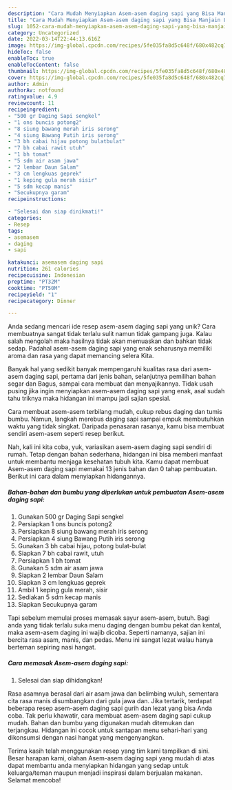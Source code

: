 ```yaml
---
description: "Cara Mudah Menyiapkan Asem-asem daging sapi yang Bisa Manjain Lidah"
title: "Cara Mudah Menyiapkan Asem-asem daging sapi yang Bisa Manjain Lidah"
slug: 1052-cara-mudah-menyiapkan-asem-asem-daging-sapi-yang-bisa-manjain-lidah
category: Uncategorized
date: 2022-03-14T22:44:13.616Z
image: https://img-global.cpcdn.com/recipes/5fe035fa8d5c648f/680x482cq70/asem-asem-daging-sapi-foto-resep-utama.jpg
hideToc: false
enableToc: true
enableTocContent: false
thumbnail: https://img-global.cpcdn.com/recipes/5fe035fa8d5c648f/680x482cq70/asem-asem-daging-sapi-foto-resep-utama.jpg
cover: https://img-global.cpcdn.com/recipes/5fe035fa8d5c648f/680x482cq70/asem-asem-daging-sapi-foto-resep-utama.jpg
author: Admin
authorAv: notfound
ratingvalue: 4.9
reviewcount: 11
recipeingredient:
- "500 gr Daging Sapi sengkel"
- "1 ons buncis potong2"
- "8 siung bawang merah iris serong"
- "4 siung Bawang Putih iris serong"
- "3 bh cabai hijau potong bulatbulat"
- "7 bh cabai rawit utuh"
- "1 bh tomat"
- "5 sdm air asam jawa"
- "2 lembar Daun Salam"
- "3 cm lengkuas geprek"
- "1 keping gula merah sisir"
- "5 sdm kecap manis"
- "Secukupnya garam"
recipeinstructions:

- "Selesai dan siap dinikmati!"
categories:
- Resep
tags:
- asemasem
- daging
- sapi

katakunci: asemasem daging sapi 
nutrition: 261 calories
recipecuisine: Indonesian
preptime: "PT32M"
cooktime: "PT50M"
recipeyield: "1"
recipecategory: Dinner

---
```





Anda sedang mencari ide resep asem-asem daging sapi yang unik? Cara membuatnya sangat tidak terlalu sulit namun tidak gampang juga. Kalau salah mengolah maka hasilnya tidak akan memuaskan dan bahkan tidak sedap. Padahal asem-asem daging sapi yang enak seharusnya memiliki aroma dan rasa yang dapat memancing selera Kita.





Banyak hal yang sedikit banyak mempengaruhi kualitas rasa dari asem-asem daging sapi, pertama dari jenis bahan, selanjutnya pemilihan bahan segar dan Bagus, sampai cara membuat dan menyajikannya. Tidak usah pusing jika ingin menyiapkan asem-asem daging sapi yang enak,      asal sudah tahu triknya maka hidangan ini mampu jadi sajian spesial.














Cara membuat asem-asem terbilang mudah, cukup rebus daging dan tumis bumbu. Namun, langkah merebus daging sapi sampai empuk membutuhkan waktu yang tidak singkat. Daripada penasaran rasanya, kamu bisa membuat sendiri asem-asem seperti resep berikut.






Nah, kali ini kita coba, yuk, variasikan asem-asem daging sapi sendiri di rumah. Tetap dengan bahan sederhana, hidangan ini bisa memberi manfaat untuk membantu menjaga kesehatan tubuh kita. Kamu dapat membuat Asem-asem daging sapi memakai 13 jenis bahan dan 0 tahap pembuatan. Berikut ini cara dalam menyiapkan hidangannya.

<!--inarticleads1-->

##### Bahan-bahan dan bumbu yang diperlukan untuk pembuatan Asem-asem daging sapi:

1. Gunakan 500 gr Daging Sapi sengkel
1. Persiapkan 1 ons buncis potong2
1. Persiapkan 8 siung bawang merah iris serong
1. Persiapkan 4 siung Bawang Putih iris serong
1. Gunakan 3 bh cabai hijau, potong bulat-bulat
1. Siapkan 7 bh cabai rawit, utuh
1. Persiapkan 1 bh tomat
1. Gunakan 5 sdm air asam jawa
1. Siapkan 2 lembar Daun Salam
1. Siapkan 3 cm lengkuas geprek
1. Ambil 1 keping gula merah, sisir
1. Sediakan 5 sdm kecap manis
1. Siapkan Secukupnya garam


Tapi sebelum memulai proses memasak sayur asem-asem, butuh. Bagi anda yang tidak terlalu suka menu daging dengan bumbu pekat dan kental, maka asem-asem daging ini wajib dicoba. Seperti namanya, sajian ini bercita rasa asam, manis, dan pedas. Menu ini sangat lezat walau hanya berteman sepiring nasi hangat. 

<!--inarticleads2-->

##### Cara memasak Asem-asem daging sapi:


1. Selesai dan siap dihidangkan!

Rasa asamnya berasal dari air asam jawa dan belimbing wuluh, sementara cita rasa manis disumbangkan dari gula jawa dan. Jika tertarik, terdapat beberapa resep asem-asem daging sapi gurih dan lezat yang bisa Anda coba. Tak perlu khawatir, cara membuat asem-asem daging sapi cukup mudah. Bahan dan bumbu yang digunakan mudah ditemukan dan terjangkau. Hidangan ini cocok untuk santapan menu sehari-hari yang dikonsumsi dengan nasi hangat yang mengenyangkan. 

Terima kasih telah menggunakan resep yang tim kami tampilkan di sini. Besar harapan kami, olahan Asem-asem daging sapi yang mudah di atas dapat membantu anda menyiapkan hidangan yang sedap untuk keluarga/teman maupun menjadi inspirasi dalam berjualan makanan. Selamat mencoba!
